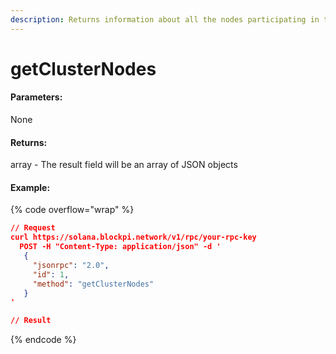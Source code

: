 ```yaml
---
description: Returns information about all the nodes participating in the cluster
---
```


# getClusterNodes

#### **Parameters:**

None

#### **Returns:**

array - The result field will be an array of JSON objects

#### Example:

{% code overflow="wrap" %}
```json
// Request
curl https://solana.blockpi.network/v1/rpc/your-rpc-key
  POST -H "Content-Type: application/json" -d ' 
   {
     "jsonrpc": "2.0",
     "id": 1,
     "method": "getClusterNodes"
   }
'

// Result

```
{% endcode %}
